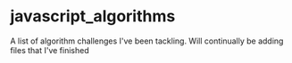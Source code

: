 # javascript_algorithms
A list of algorithm challenges I've been tackling. Will continually be adding files that I've finished